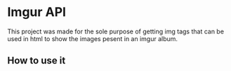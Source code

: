 # **Imgur API**

This project was made for the sole purpose of getting img tags that can be used in html to show the images pesent in an imgur album.

## How to use it


